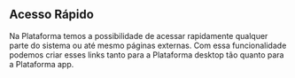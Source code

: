 ## Acesso Rápido

Na Plataforma temos a possibilidade de acessar rapidamente qualquer parte do sistema ou até mesmo páginas externas. Com essa funcionalidade podemos criar esses links tanto para a Plataforma desktop tão quanto para a Plataforma app. 

